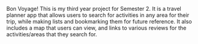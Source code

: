 Bon Voyage! This is my third year project for Semester 2. It is a travel planner app that allows users to search for activities in any area for their trip, while making lists and bookmarking them for future reference. It also includes a map that users can view, and links to various reviews for the activities/areas that they search for.

